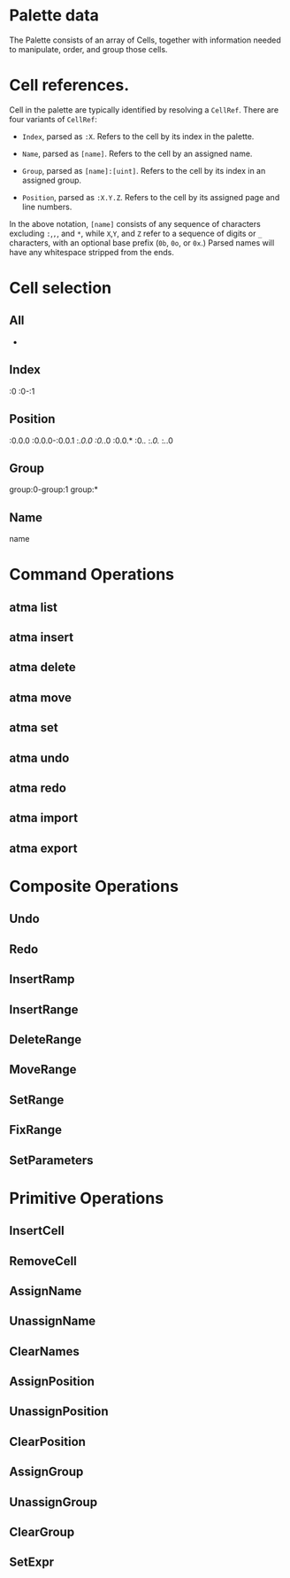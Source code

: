 
# Palette data

The Palette consists of an array of Cells, together with information needed to manipulate, order, and group those cells.

# Cell references.

Cell in the palette are typically identified by resolving a `CellRef`. There are four variants of  `CellRef`:

+ `Index`, parsed as `:X`. Refers to the cell by its index in the palette.

+ `Name`, parsed as `[name]`. Refers to the cell by an assigned name.

+ `Group`, parsed as `[name]:[uint]`. Refers to the cell by its index in an assigned group.

+ `Position`, parsed as `:X.Y.Z`. Refers to the cell by its assigned page and line numbers.

In the above notation, `[name]` consists of any sequence of characters excluding `:`,`,`, and `*`, while `X`,`Y`, and `Z` refer to a sequence of digits or `_` characters, with an optional base prefix (`0b`, `0o`, or `0x`.) Parsed names will have any whitespace stripped from the ends.


# Cell selection
## All
*

## Index
:0
:0-:1

## Position
:0.0.0
:0.0.0-:0.0.1
:*.0.0
:0.*.0
:0.0.*
:0.*.*
:*.0.*
:*.*.0

## Group
group:0-group:1
group:*

## Name
name


# Command Operations
## atma list
## atma insert
## atma delete
## atma move
## atma set
## atma undo
## atma redo
## atma import
## atma export



# Composite Operations
## Undo
## Redo

## InsertRamp
## InsertRange
## DeleteRange
## MoveRange
## SetRange
## FixRange
## SetParameters


# Primitive Operations
## InsertCell
## RemoveCell
## AssignName
## UnassignName
## ClearNames
## AssignPosition
## UnassignPosition
## ClearPosition
## AssignGroup
## UnassignGroup
## ClearGroup
## SetExpr


